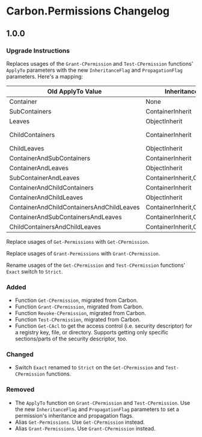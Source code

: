 # Carbon.Permissions Changelog

## 1.0.0

### Upgrade Instructions

Replaces usages of the `Grant-CPermission` and `Test-CPermission` functions' `ApplyTo` parameters with the new
`InheritanceFlag` and `PropagationFlag` parameters. Here's a mapping:

Old ApplyTo Value                           | InheritanceFlag                  | PropagationFlag
------------------------------------------- | -------------------------------- | -------------------------------
Container                                   | None                             | None
SubContainers                               | ContainerInherit                 | InheritOnly
Leaves                                      | ObjectInherit                    | InheritOnly
ChildContainers                             | ContainerInherit                 | InheritOnly, NoPropagateInherit
ChildLeaves                                 | ObjectInherit                    | InheritOnly
ContainerAndSubContainers                   | ContainerInherit                 | None
ContainerAndLeaves                          | ObjectInherit                    | None
SubContainerAndLeaves                       | ContainerInherit,ObjectInherit   | InheritOnly
ContainerAndChildContainers                 | ContainerInherit                 | None
ContainerAndChildLeaves                     | ObjectInherit                    | None
ContainerAndChildContainersAndChildLeaves   | ContainerInherit,ObjectInherit   | NoPropagateInherit
ContainerAndSubContainersAndLeaves          | ContainerInherit,ObjectInherit   | None
ChildContainersAndChildLeaves               | ContainerInherit,ObjectInherit   | InheritOnly

Replace usages of `Get-Permissions` with `Get-CPermission`.

Replace usages of `Grant-Permissions` with `Grant-CPermission`.

Rename usages of the `Get-CPermission` and `Test-CPermission` functions' `Exact` switch to `Strict`.

### Added

* Function `Get-CPermission`, migrated from Carbon.
* Function `Grant-CPermission`, migrated from Carbon.
* Function `Revoke-CPermission`, migrated from Carbon.
* Function `Test-CPermission`, migrated from Carbon.
* Function `Get-CAcl` to get the access control (i.e. security descriptor) for a registry key, file, or directory.
Supports getting only specific sections/parts of the security descriptor, too.

### Changed

* Switch `Exact` renamed to `Strict` on the `Get-CPermission` and `Test-CPermission` functions.

### Removed

* The `ApplyTo` function on `Grant-CPermission` and `Test-CPermission`. Use the new `InheritanceFlag` and
`PropagationFlag` parameters to set a permission's inheritance and propagation flags.
* Alias `Get-Permissions`. Use `Get-CPermission` instead.
* Alias `Grant-Permissions`. Use `Grant-CPermission` instead.
